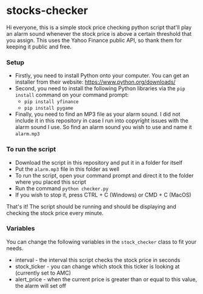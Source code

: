 # stocks-checker

Hi everyone, this is a simple stock price checking python script that'll play an alarm sound whenever the stock price is above a certain threshold that you assign. This uses the Yahoo Finance public API, so thank them for keeping it public and free.


### Setup

- Firstly, you need to install Python onto your computer. You can get an installer from their website: https://www.python.org/downloads/
- Second, you need to install the following Python libraries via the `pip install` command on your command prompt:
  - `pip install yfinance`
  - `pip install pygame`
- Finally, you need to find an MP3 file as your alarm sound. I did not include it in this repository in case I run into copyright issues with the alarm sound I use. So find an alarm sound you wish to use and name it `alarm.mp3`

### To run the script

- Download the script in this repository and put it in a folder for itself
- Put the `alarm.mp3` file in this folder as well
- To run the script, open your command prompt and direct it to the folder where you placed this script
- Run the command `python checker.py`
- If you wish to stop it, press CTRL + C (Windows) or CMD + C (MacOS)

That's it! The script should be running and should be displaying and checking the stock price every minute.

### Variables
You can change the following variables in the `stock_checker` class to fit your needs.
- interval - the interval this script checks the stock price in seconds
- stock_ticker - you can change which stock this ticker is looking at (currently set to AMC)
- alert_price - when the current price is greater than or equal to this value, the alarm will set off
